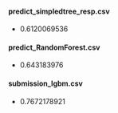 #### 	predict_simpledtree_resp.csv   
- 0.6120069536	
#### 	predict_RandomForest.csv
- 0.643183976	
####	submission_lgbm.csv               
- 0.7672178921
